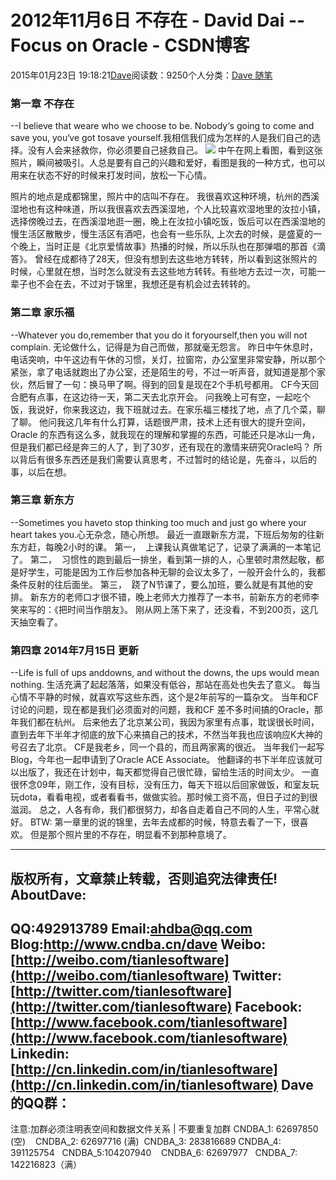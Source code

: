 
# 2012年11月6日 不存在 - David Dai -- Focus on Oracle - CSDN博客


2015年01月23日 19:18:21[Dave](https://me.csdn.net/tianlesoftware)阅读数：9250个人分类：[Dave 随笔](https://blog.csdn.net/tianlesoftware/article/category/684508)




### 第一章 不存在
--I believe that weare who we choose to be. Nobody‘s going to come and save you, you‘ve got tosave yourself.我相信我们成为怎样的人是我们自己的选择。没有人会来拯救你，你必须要自己拯救自己。
![](https://img-blog.csdn.net/20150123191644188?watermark/2/text/aHR0cDovL2Jsb2cuY3Nkbi5uZXQvdGlhbmxlc29mdHdhcmU=/font/5a6L5L2T/fontsize/400/fill/I0JBQkFCMA==/dissolve/70/gravity/SouthEast)
中午在网上看图，看到这张照片，瞬间被吸引。人总是要有自己的兴趣和爱好，看图是我的一种方式，也可以用来在状态不好的时候来打发时间，放松一下心情。

照片的地点是成都锦里，照片中的店叫不存在。 我很喜欢这种环境，杭州的西溪湿地也有这种味道，所以我很喜欢去西溪湿地，个人比较喜欢湿地里的汝拉小镇，选择傍晚过去，在西溪湿地逛一圈，晚上在汝拉小镇吃饭，饭后可以在西溪湿地的慢生活区散散步，慢生活区有酒吧，也会有一些乐队, 上次去的时候，是盛夏的一个晚上，当时正是《北京爱情故事》热播的时候，所以乐队也在那弹唱的那首《滴答》。
曾经在成都待了28天，但没有想到去这些地方转转，所以看到这张照片的时候，心里就在想，当时怎么就没有去这些地方转转。有些地方去过一次，可能一辈子也不会在去，不过对于锦里，我想还是有机会过去转转的。

### 第二章 家乐福
--Whatever you do,remember that you do it foryourself,then you will not complain.
无论做什么，记得是为自己而做，那就毫无怨言。
昨日中午休息时，电话突响，中午这边有午休的习惯，关灯，拉窗帘，办公室里非常安静，所以那个紧张，拿了电话就跑出了办公室，还是陌生的号，不过一听声音，就知道是那个家伙，然后冒了一句：换马甲了啊。得到的回复是现在2个手机号都用。
CF今天回合肥有点事，在这边待一天，第二天去北京开会。 问我晚上可有空，一起吃个饭，我说好，你来我这边，我下班就过去。在家乐福三楼找了地，点了几个菜，聊了聊。
他问我这几年有什么打算，话题很严肃，技术上还有很大的提升空间，Oracle 的东西有这么多，就我现在的理解和掌握的东西，可能还只是冰山一角，但是我们都已经是奔三的人了，到了30岁，还有现在的激情来研究Oracle吗？ 所以背后有很多东西还是我们需要认真思考，不过暂时的结论是，先奋斗，以后的事，以后在想。


### 第三章 新东方
--Sometimes you haveto stop thinking too much and just go where your heart takes you.心无杂念，随心所想。
最近一直跟新东方混，下班后匆匆的往新东方赶，每晚2小时的课。
第一，  上课我认真做笔记了，记录了满满的一本笔记了。
第二，  习惯性的跑到最后一排坐，看到第一排的人，心里顿时肃然起敬，都是好学生，可能是因为工作后参加各种无聊的会议太多了，一般开会什么的，我都条件反射的往后面坐。
第三，  跷了N节课了，要么加班，要么就是有其他的安排。
新东方的老师口才很不错，晚上老师大力推荐了一本书，前新东方的老师李笑来写的：《把时间当作朋友》。 刚从网上荡下来了，还没看，不到200页，这几天抽空看了。

### 第四章 2014年7月15日 更新
--Life is full of ups anddowns, and without the downs, the ups would mean nothing.
生活充满了起起落落，如果没有低谷，那站在高处也失去了意义。
每当心情不平静的时候，就喜欢写这些东西，这个是2年前写的一篇杂文。 当年和CF 讨论的问题，现在都是我们必须面对的问题，我和CF 差不多时间搞的Oracle，那年我们都在杭州。 后来他去了北京某公司，我因为家里有点事，耽误很长时间，直到去年下半年才彻底的放下心来搞自己的技术，不然当年我也应该响应K大神的号召去了北京。
CF是我老乡，同一个县的，而且两家离的很近。 当年我们一起写Blog，今年也一起申请到了Oracle ACE Associate。 他翻译的书下半年应该就可以出版了，我还在计划中，每天都觉得自己很忙碌，留给生活的时间太少。
一直很怀念09年，刚工作，没有目标，没有压力，每天下班以后回家做饭，和室友玩玩dota，看看电视，或者看看书，做做实验。那时候工资不高，但日子过的到很滋润。
总之，人各有命，我们都很努力，却各自走着自己不同的人生，平常心就好。
BTW:
第一章里的说的锦里，去年去成都的时候，特意去看了一下，很喜欢。 但是那个照片里的不存在，明显看不到那种意境了。





--------------------------------------------------------------------------------------------
版权所有，文章禁止转载，否则追究法律责任!
**AboutDave:**
--------------------------------------------------------------------------------------------
QQ:492913789
Email:ahdba@qq.com
Blog:http://www.cndba.cn/dave
Weibo:[http://weibo.com/tianlesoftware](http://weibo.com/tianlesoftware)
Twitter:[http://twitter.com/tianlesoftware](http://twitter.com/tianlesoftware)
Facebook:[http://www.facebook.com/tianlesoftware](http://www.facebook.com/tianlesoftware)
Linkedin:[http://cn.linkedin.com/in/tianlesoftware](http://cn.linkedin.com/in/tianlesoftware)
**Dave 的QQ群：**
--------------------------------------------------------------------------------------------
注意:加群必须注明表空间和数据文件关系 | 不要重复加群
CNDBA_1: 62697850 (空)    CNDBA_2: 62697716 (满)  CNDBA_3: 283816689
CNDBA_4: 391125754   CNDBA_5:104207940    CNDBA_6: 62697977   CNDBA_7: 142216823（满）

